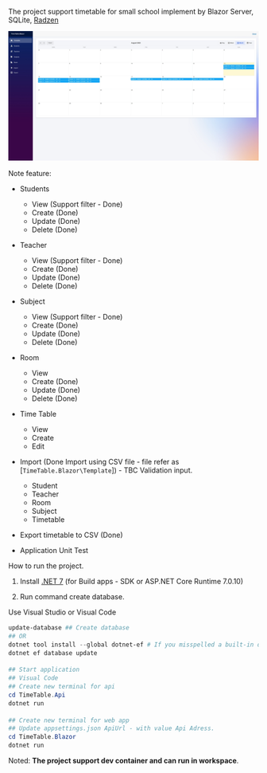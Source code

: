 The project support timetable for small school implement by Blazor Server, SQLite, [Radzen](https://blazor.radzen.com/)

![Application Demo](./asserts/demo-app.jpeg)

Note feature:

- Students
  - View (Support filter - Done)
  - Create (Done)
  - Update (Done)
  - Delete (Done)
- Teacher
  - View (Support filter - Done)
  - Create (Done)
  - Update (Done)
  - Delete (Done)
- Subject
  - View (Support filter - Done)
  - Create (Done)
  - Update (Done)
  - Delete (Done)
- Room
  - View
  - Create (Done)
  - Update (Done)
  - Delete (Done)
- Time Table
  - View
  - Create
  - Edit
- Import (Done Import using CSV file - file refer as [`TimeTable.Blazor\Template`]) - TBC Validation input.
  - Student
  - Teacher
  - Room
  - Subject
  - Timetable

- Export timetable to CSV (Done)
- Application Unit Test

How to run the project.

1. Install [.NET 7](https://dotnet.microsoft.com/en-us/download) (for Build apps - SDK or ASP.NET Core Runtime 7.0.10)

2. Run command create database.

Use Visual Studio or Visual Code

```Powershell
update-database ## Create database
## OR
dotnet tool install --global dotnet-ef # If you misspelled a built-in dotnet command.
dotnet ef database update

## Start application
## Visual Code
## Create new terminal for api
cd TimeTable.Api
dotnet run

## Create new terminal for web app
## Update appsettings.json ApiUrl - with value Api Adress.
cd TimeTable.Blazor
dotnet run
```

Noted: **The project support dev container and can run in workspace**.